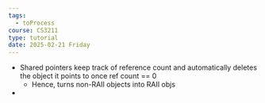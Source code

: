 ```yaml
---
tags:
  - toProcess
course: CS3211
type: tutorial
date: 2025-02-21 Friday
---
```

- Shared pointers keep track of reference count and automatically deletes the object it points to once ref count == 0
	- Hence, turns non-RAII objects into RAII objs
- 
